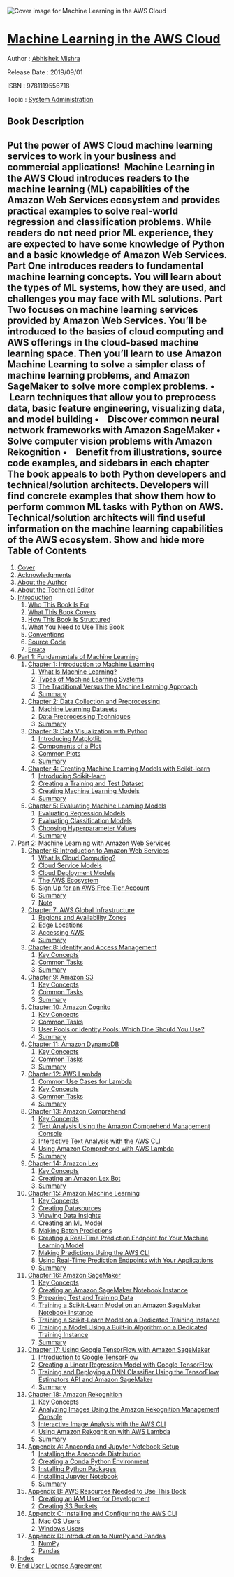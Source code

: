 ![Cover image for Machine Learning in the AWS Cloud](https://imgdetail.ebookreading.net/cover/cover/20200215/EB9781119556718.jpg)

[Machine Learning in the AWS Cloud](https://ebookreading.net/view/book/Machine+Learning+in+the+AWS+Cloud-EB9781119556718_1.html "Machine Learning in the AWS Cloud")
====================================================================================================================

Author : [Abhishek Mishra](https://ebookreading.net/search/author/Abhishek+Mishra)

Release Date : 2019/09/01

ISBN : 9781119556718

Topic : [System Administration](https://ebookreading.net/search/category/system-administration)

Book Description
-----------------

 Put the power of AWS Cloud machine learning services to work in your business and commercial applications! 
Machine Learning in the AWS Cloud introduces readers to the machine learning (ML) capabilities of the Amazon Web Services ecosystem and provides practical examples to solve real-world regression and classification problems. While readers do not need prior ML experience, they are expected to have some knowledge of Python and a basic knowledge of Amazon Web Services.
Part One introduces readers to fundamental machine learning concepts. You will learn about the types of ML systems, how they are used, and challenges you may face with ML solutions. Part Two focuses on machine learning services provided by Amazon Web Services. You’ll be introduced to the basics of cloud computing and AWS offerings in the cloud-based machine learning space. Then you’ll learn to use Amazon Machine Learning to solve a simpler class of machine learning problems, and Amazon SageMaker to solve more complex problems.
•    Learn techniques that allow you to preprocess data, basic feature engineering, visualizing data, and model building
•    Discover common neural network frameworks with Amazon SageMaker
•    Solve computer vision problems with Amazon Rekognition
•    Benefit from illustrations, source code examples, and sidebars in each chapter
The book appeals to both Python developers and technical/solution architects. Developers will find concrete examples that show them how to perform common ML tasks with Python on AWS. Technical/solution architects will find useful information on the machine learning capabilities of the AWS ecosystem.
        Show and hide more                
Table of Contents
-----------------

1. [Cover](https://ebookreading.net/view/book/Machine+Learning+in+the+AWS+Cloud-EB9781119556718_1.html)
1. [Acknowledgments](https://ebookreading.net/view/book/Machine+Learning+in+the+AWS+Cloud-EB9781119556718_6.html)
1. [About the Author](https://ebookreading.net/view/book/Machine+Learning+in+the+AWS+Cloud-EB9781119556718_7.html)
1. [About the Technical Editor](https://ebookreading.net/view/book/Machine+Learning+in+the+AWS+Cloud-EB9781119556718_8.html)
1. [Introduction](https://ebookreading.net/view/book/Machine+Learning+in+the+AWS+Cloud-EB9781119556718_9.html)
    1. [Who This Book Is For](https://ebookreading.net/view/book/Machine+Learning+in+the+AWS+Cloud-EB9781119556718_9.html#head-2-96)
    1. [What This Book Covers](https://ebookreading.net/view/book/Machine+Learning+in+the+AWS+Cloud-EB9781119556718_9.html#head-2-97)
    1. [How This Book Is Structured](https://ebookreading.net/view/book/Machine+Learning+in+the+AWS+Cloud-EB9781119556718_9.html#head-2-98)
    1. [What You Need to Use This Book](https://ebookreading.net/view/book/Machine+Learning+in+the+AWS+Cloud-EB9781119556718_9.html#head-2-99)
    1. [Conventions](https://ebookreading.net/view/book/Machine+Learning+in+the+AWS+Cloud-EB9781119556718_9.html#head-2-100)
    1. [Source Code](https://ebookreading.net/view/book/Machine+Learning+in+the+AWS+Cloud-EB9781119556718_9.html#head-2-101)
    1. [Errata](https://ebookreading.net/view/book/Machine+Learning+in+the+AWS+Cloud-EB9781119556718_9.html#head-2-102)
1. [Part 1: Fundamentals of Machine Learning](https://ebookreading.net/view/book/Machine+Learning+in+the+AWS+Cloud-EB9781119556718_10.html)
    1. [Chapter 1: Introduction to Machine Learning](https://ebookreading.net/view/book/Machine+Learning+in+the+AWS+Cloud-EB9781119556718_11.html)
        1. [What Is Machine Learning?](https://ebookreading.net/view/book/Machine+Learning+in+the+AWS+Cloud-EB9781119556718_11.html#head-2-12)
        1. [Types of Machine Learning Systems](https://ebookreading.net/view/book/Machine+Learning+in+the+AWS+Cloud-EB9781119556718_11.html#head-2-13)
        1. [The Traditional Versus the Machine Learning Approach](https://ebookreading.net/view/book/Machine+Learning+in+the+AWS+Cloud-EB9781119556718_11.html#head-2-14)
        1. [Summary](https://ebookreading.net/view/book/Machine+Learning+in+the+AWS+Cloud-EB9781119556718_11.html#head-2-15)
    1. [Chapter 2: Data Collection and Preprocessing](https://ebookreading.net/view/book/Machine+Learning+in+the+AWS+Cloud-EB9781119556718_12.html)
        1. [Machine Learning Datasets](https://ebookreading.net/view/book/Machine+Learning+in+the+AWS+Cloud-EB9781119556718_12.html#head-2-16)
        1. [Data Preprocessing Techniques](https://ebookreading.net/view/book/Machine+Learning+in+the+AWS+Cloud-EB9781119556718_12.html#head-2-17)
        1. [Summary](https://ebookreading.net/view/book/Machine+Learning+in+the+AWS+Cloud-EB9781119556718_12.html#head-2-15)
    1. [Chapter 3: Data Visualization with Python](https://ebookreading.net/view/book/Machine+Learning+in+the+AWS+Cloud-EB9781119556718_13.html)
        1. [Introducing Matplotlib](https://ebookreading.net/view/book/Machine+Learning+in+the+AWS+Cloud-EB9781119556718_13.html#head-2-18)
        1. [Components of a Plot](https://ebookreading.net/view/book/Machine+Learning+in+the+AWS+Cloud-EB9781119556718_13.html#head-2-20)
        1. [Common Plots](https://ebookreading.net/view/book/Machine+Learning+in+the+AWS+Cloud-EB9781119556718_13.html#head-2-21)
        1. [Summary](https://ebookreading.net/view/book/Machine+Learning+in+the+AWS+Cloud-EB9781119556718_13.html#head-2-22)
    1. [Chapter 4: Creating Machine Learning Models with Scikit-learn](https://ebookreading.net/view/book/Machine+Learning+in+the+AWS+Cloud-EB9781119556718_14.html)
        1. [Introducing Scikit-learn](https://ebookreading.net/view/book/Machine+Learning+in+the+AWS+Cloud-EB9781119556718_14.html#head-2-23)
        1. [Creating a Training and Test Dataset](https://ebookreading.net/view/book/Machine+Learning+in+the+AWS+Cloud-EB9781119556718_14.html#head-2-24)
        1. [Creating Machine Learning Models](https://ebookreading.net/view/book/Machine+Learning+in+the+AWS+Cloud-EB9781119556718_14.html#head-2-25)
        1. [Summary](https://ebookreading.net/view/book/Machine+Learning+in+the+AWS+Cloud-EB9781119556718_14.html#head-2-26)
    1. [Chapter 5: Evaluating Machine Learning Models](https://ebookreading.net/view/book/Machine+Learning+in+the+AWS+Cloud-EB9781119556718_15.html)
        1. [Evaluating Regression Models](https://ebookreading.net/view/book/Machine+Learning+in+the+AWS+Cloud-EB9781119556718_15.html#head-2-27)
        1. [Evaluating Classification Models](https://ebookreading.net/view/book/Machine+Learning+in+the+AWS+Cloud-EB9781119556718_15.html#head-2-28)
        1. [Choosing Hyperparameter Values](https://ebookreading.net/view/book/Machine+Learning+in+the+AWS+Cloud-EB9781119556718_15.html#head-2-29)
        1. [Summary](https://ebookreading.net/view/book/Machine+Learning+in+the+AWS+Cloud-EB9781119556718_15.html#head-2-30)
1. [Part 2: Machine Learning with Amazon Web Services](https://ebookreading.net/view/book/Machine+Learning+in+the+AWS+Cloud-EB9781119556718_16.html)
    1. [Chapter 6: Introduction to Amazon Web Services](https://ebookreading.net/view/book/Machine+Learning+in+the+AWS+Cloud-EB9781119556718_17.html)
        1. [What Is Cloud Computing?](https://ebookreading.net/view/book/Machine+Learning+in+the+AWS+Cloud-EB9781119556718_17.html#head-2-31)
        1. [Cloud Service Models](https://ebookreading.net/view/book/Machine+Learning+in+the+AWS+Cloud-EB9781119556718_17.html#head-2-32)
        1. [Cloud Deployment Models](https://ebookreading.net/view/book/Machine+Learning+in+the+AWS+Cloud-EB9781119556718_17.html#head-2-33)
        1. [The AWS Ecosystem](https://ebookreading.net/view/book/Machine+Learning+in+the+AWS+Cloud-EB9781119556718_17.html#head-2-34)
        1. [Sign Up for an AWS Free-Tier Account](https://ebookreading.net/view/book/Machine+Learning+in+the+AWS+Cloud-EB9781119556718_17.html#head-2-35)
        1. [Summary](https://ebookreading.net/view/book/Machine+Learning+in+the+AWS+Cloud-EB9781119556718_17.html#head-2-36)
        1. [Note](https://ebookreading.net/view/book/Machine+Learning+in+the+AWS+Cloud-EB9781119556718_17.html#head-2-37)
    1. [Chapter 7: AWS Global Infrastructure](https://ebookreading.net/view/book/Machine+Learning+in+the+AWS+Cloud-EB9781119556718_18.html)
        1. [Regions and Availability Zones](https://ebookreading.net/view/book/Machine+Learning+in+the+AWS+Cloud-EB9781119556718_18.html#head-2-38)
        1. [Edge Locations](https://ebookreading.net/view/book/Machine+Learning+in+the+AWS+Cloud-EB9781119556718_18.html#head-2-39)
        1. [Accessing AWS](https://ebookreading.net/view/book/Machine+Learning+in+the+AWS+Cloud-EB9781119556718_18.html#head-2-40)
        1. [Summary](https://ebookreading.net/view/book/Machine+Learning+in+the+AWS+Cloud-EB9781119556718_18.html#head-2-41)
    1. [Chapter 8: Identity and Access Management](https://ebookreading.net/view/book/Machine+Learning+in+the+AWS+Cloud-EB9781119556718_19.html)
        1. [Key Concepts](https://ebookreading.net/view/book/Machine+Learning+in+the+AWS+Cloud-EB9781119556718_19.html#head-2-42)
        1. [Common Tasks](https://ebookreading.net/view/book/Machine+Learning+in+the+AWS+Cloud-EB9781119556718_19.html#head-2-43)
        1. [Summary](https://ebookreading.net/view/book/Machine+Learning+in+the+AWS+Cloud-EB9781119556718_19.html#head-2-44)
    1. [Chapter 9: Amazon S3](https://ebookreading.net/view/book/Machine+Learning+in+the+AWS+Cloud-EB9781119556718_20.html)
        1. [Key Concepts](https://ebookreading.net/view/book/Machine+Learning+in+the+AWS+Cloud-EB9781119556718_20.html#head-2-45)
        1. [Common Tasks](https://ebookreading.net/view/book/Machine+Learning+in+the+AWS+Cloud-EB9781119556718_20.html#head-2-46)
        1. [Summary](https://ebookreading.net/view/book/Machine+Learning+in+the+AWS+Cloud-EB9781119556718_20.html#head-2-47)
    1. [Chapter 10: Amazon Cognito](https://ebookreading.net/view/book/Machine+Learning+in+the+AWS+Cloud-EB9781119556718_21.html)
        1. [Key Concepts](https://ebookreading.net/view/book/Machine+Learning+in+the+AWS+Cloud-EB9781119556718_21.html#head-2-48)
        1. [Common Tasks](https://ebookreading.net/view/book/Machine+Learning+in+the+AWS+Cloud-EB9781119556718_21.html#head-2-49)
        1. [User Pools or Identity Pools: Which One Should You Use?](https://ebookreading.net/view/book/Machine+Learning+in+the+AWS+Cloud-EB9781119556718_21.html#head-2-50)
        1. [Summary](https://ebookreading.net/view/book/Machine+Learning+in+the+AWS+Cloud-EB9781119556718_21.html#head-2-51)
    1. [Chapter 11: Amazon DynamoDB](https://ebookreading.net/view/book/Machine+Learning+in+the+AWS+Cloud-EB9781119556718_22.html)
        1. [Key Concepts](https://ebookreading.net/view/book/Machine+Learning+in+the+AWS+Cloud-EB9781119556718_22.html#head-2-52)
        1. [Common Tasks](https://ebookreading.net/view/book/Machine+Learning+in+the+AWS+Cloud-EB9781119556718_22.html#head-2-53)
        1. [Summary](https://ebookreading.net/view/book/Machine+Learning+in+the+AWS+Cloud-EB9781119556718_22.html#head-2-54)
    1. [Chapter 12: AWS Lambda](https://ebookreading.net/view/book/Machine+Learning+in+the+AWS+Cloud-EB9781119556718_23.html)
        1. [Common Use Cases for Lambda](https://ebookreading.net/view/book/Machine+Learning+in+the+AWS+Cloud-EB9781119556718_23.html#head-2-55)
        1. [Key Concepts](https://ebookreading.net/view/book/Machine+Learning+in+the+AWS+Cloud-EB9781119556718_23.html#head-2-56)
        1. [Common Tasks](https://ebookreading.net/view/book/Machine+Learning+in+the+AWS+Cloud-EB9781119556718_23.html#head-2-57)
        1. [Summary](https://ebookreading.net/view/book/Machine+Learning+in+the+AWS+Cloud-EB9781119556718_23.html#head-2-58)
    1. [Chapter 13: Amazon Comprehend](https://ebookreading.net/view/book/Machine+Learning+in+the+AWS+Cloud-EB9781119556718_24.html)
        1. [Key Concepts](https://ebookreading.net/view/book/Machine+Learning+in+the+AWS+Cloud-EB9781119556718_24.html#head-2-59)
        1. [Text Analysis Using the Amazon Comprehend Management Console](https://ebookreading.net/view/book/Machine+Learning+in+the+AWS+Cloud-EB9781119556718_24.html#head-2-60)
        1. [Interactive Text Analysis with the AWS CLI](https://ebookreading.net/view/book/Machine+Learning+in+the+AWS+Cloud-EB9781119556718_24.html#head-2-61)
        1. [Using Amazon Comprehend with AWS Lambda](https://ebookreading.net/view/book/Machine+Learning+in+the+AWS+Cloud-EB9781119556718_24.html#head-2-62)
        1. [Summary](https://ebookreading.net/view/book/Machine+Learning+in+the+AWS+Cloud-EB9781119556718_24.html#head-2-64)
    1. [Chapter 14: Amazon Lex](https://ebookreading.net/view/book/Machine+Learning+in+the+AWS+Cloud-EB9781119556718_25.html)
        1. [Key Concepts](https://ebookreading.net/view/book/Machine+Learning+in+the+AWS+Cloud-EB9781119556718_25.html#head-2-65)
        1. [Creating an Amazon Lex Bot](https://ebookreading.net/view/book/Machine+Learning+in+the+AWS+Cloud-EB9781119556718_25.html#head-2-66)
        1. [Summary](https://ebookreading.net/view/book/Machine+Learning+in+the+AWS+Cloud-EB9781119556718_25.html#head-2-69)
    1. [Chapter 15: Amazon Machine Learning](https://ebookreading.net/view/book/Machine+Learning+in+the+AWS+Cloud-EB9781119556718_26.html)
        1. [Key Concepts](https://ebookreading.net/view/book/Machine+Learning+in+the+AWS+Cloud-EB9781119556718_26.html#head-2-70)
        1. [Creating Datasources](https://ebookreading.net/view/book/Machine+Learning+in+the+AWS+Cloud-EB9781119556718_26.html#head-2-71)
        1. [Viewing Data Insights](https://ebookreading.net/view/book/Machine+Learning+in+the+AWS+Cloud-EB9781119556718_26.html#head-2-72)
        1. [Creating an ML Model](https://ebookreading.net/view/book/Machine+Learning+in+the+AWS+Cloud-EB9781119556718_26.html#head-2-73)
        1. [Making Batch Predictions](https://ebookreading.net/view/book/Machine+Learning+in+the+AWS+Cloud-EB9781119556718_26.html#head-2-74)
        1. [Creating a Real-Time Prediction Endpoint for Your Machine Learning Model](https://ebookreading.net/view/book/Machine+Learning+in+the+AWS+Cloud-EB9781119556718_26.html#head-2-75)
        1. [Making Predictions Using the AWS CLI](https://ebookreading.net/view/book/Machine+Learning+in+the+AWS+Cloud-EB9781119556718_26.html#head-2-76)
        1. [Using Real-Time Prediction Endpoints with Your Applications](https://ebookreading.net/view/book/Machine+Learning+in+the+AWS+Cloud-EB9781119556718_26.html#head-2-77)
        1. [Summary](https://ebookreading.net/view/book/Machine+Learning+in+the+AWS+Cloud-EB9781119556718_26.html#head-2-78)
    1. [Chapter 16: Amazon SageMaker](https://ebookreading.net/view/book/Machine+Learning+in+the+AWS+Cloud-EB9781119556718_27.html)
        1. [Key Concepts](https://ebookreading.net/view/book/Machine+Learning+in+the+AWS+Cloud-EB9781119556718_27.html#head-2-79)
        1. [Creating an Amazon SageMaker Notebook Instance](https://ebookreading.net/view/book/Machine+Learning+in+the+AWS+Cloud-EB9781119556718_27.html#head-2-80)
        1. [Preparing Test and Training Data](https://ebookreading.net/view/book/Machine+Learning+in+the+AWS+Cloud-EB9781119556718_27.html#head-2-81)
        1. [Training a Scikit-Learn Model on an Amazon SageMaker Notebook Instance](https://ebookreading.net/view/book/Machine+Learning+in+the+AWS+Cloud-EB9781119556718_27.html#head-2-82)
        1. [Training a Scikit-Learn Model on a Dedicated Training Instance](https://ebookreading.net/view/book/Machine+Learning+in+the+AWS+Cloud-EB9781119556718_27.html#head-2-83)
        1. [Training a Model Using a Built-in Algorithm on a Dedicated Training Instance](https://ebookreading.net/view/book/Machine+Learning+in+the+AWS+Cloud-EB9781119556718_27.html#head-2-84)
        1. [Summary](https://ebookreading.net/view/book/Machine+Learning+in+the+AWS+Cloud-EB9781119556718_27.html#head-2-85)
    1. [Chapter 17: Using Google TensorFlow with Amazon SageMaker](https://ebookreading.net/view/book/Machine+Learning+in+the+AWS+Cloud-EB9781119556718_28.html)
        1. [Introduction to Google TensorFlow](https://ebookreading.net/view/book/Machine+Learning+in+the+AWS+Cloud-EB9781119556718_28.html#head-2-86)
        1. [Creating a Linear Regression Model with Google TensorFlow](https://ebookreading.net/view/book/Machine+Learning+in+the+AWS+Cloud-EB9781119556718_28.html#head-2-87)
        1. [Training and Deploying a DNN Classifier Using the TensorFlow Estimators API and Amazon SageMaker](https://ebookreading.net/view/book/Machine+Learning+in+the+AWS+Cloud-EB9781119556718_28.html#head-2-88)
        1. [Summary](https://ebookreading.net/view/book/Machine+Learning+in+the+AWS+Cloud-EB9781119556718_28.html#head-2-89)
    1. [Chapter 18: Amazon Rekognition](https://ebookreading.net/view/book/Machine+Learning+in+the+AWS+Cloud-EB9781119556718_29.html)
        1. [Key Concepts](https://ebookreading.net/view/book/Machine+Learning+in+the+AWS+Cloud-EB9781119556718_29.html#head-2-90)
        1. [Analyzing Images Using the Amazon Rekognition Management Console](https://ebookreading.net/view/book/Machine+Learning+in+the+AWS+Cloud-EB9781119556718_29.html#head-2-91)
        1. [Interactive Image Analysis with the AWS CLI](https://ebookreading.net/view/book/Machine+Learning+in+the+AWS+Cloud-EB9781119556718_29.html#head-2-92)
        1. [Using Amazon Rekognition with AWS Lambda](https://ebookreading.net/view/book/Machine+Learning+in+the+AWS+Cloud-EB9781119556718_29.html#head-2-93)
        1. [Summary](https://ebookreading.net/view/book/Machine+Learning+in+the+AWS+Cloud-EB9781119556718_29.html#head-2-95)
    1. [Appendix A: Anaconda and Jupyter Notebook Setup](https://ebookreading.net/view/book/Machine+Learning+in+the+AWS+Cloud-EB9781119556718_30.html)
        1. [Installing the Anaconda Distribution](https://ebookreading.net/view/book/Machine+Learning+in+the+AWS+Cloud-EB9781119556718_30.html#head-2-1)
        1. [Creating a Conda Python Environment](https://ebookreading.net/view/book/Machine+Learning+in+the+AWS+Cloud-EB9781119556718_30.html#head-2-2)
        1. [Installing Python Packages](https://ebookreading.net/view/book/Machine+Learning+in+the+AWS+Cloud-EB9781119556718_30.html#head-2-3)
        1. [Installing Jupyter Notebook](https://ebookreading.net/view/book/Machine+Learning+in+the+AWS+Cloud-EB9781119556718_30.html#head-2-4)
        1. [Summary](https://ebookreading.net/view/book/Machine+Learning+in+the+AWS+Cloud-EB9781119556718_30.html#head-2-5)
    1. [Appendix B: AWS Resources Needed to Use This Book](https://ebookreading.net/view/book/Machine+Learning+in+the+AWS+Cloud-EB9781119556718_31.html)
        1. [Creating an IAM User for Development](https://ebookreading.net/view/book/Machine+Learning+in+the+AWS+Cloud-EB9781119556718_31.html#head-2-6)
        1. [Creating S3 Buckets](https://ebookreading.net/view/book/Machine+Learning+in+the+AWS+Cloud-EB9781119556718_31.html#head-2-7)
    1. [Appendix C: Installing and Configuring the AWS CLI](https://ebookreading.net/view/book/Machine+Learning+in+the+AWS+Cloud-EB9781119556718_32.html)
        1. [Mac OS Users](https://ebookreading.net/view/book/Machine+Learning+in+the+AWS+Cloud-EB9781119556718_32.html#head-2-8)
        1. [Windows Users](https://ebookreading.net/view/book/Machine+Learning+in+the+AWS+Cloud-EB9781119556718_32.html#head-2-9)
    1. [Appendix D: Introduction to NumPy and Pandas](https://ebookreading.net/view/book/Machine+Learning+in+the+AWS+Cloud-EB9781119556718_33.html)
        1. [NumPy](https://ebookreading.net/view/book/Machine+Learning+in+the+AWS+Cloud-EB9781119556718_33.html#head-2-10)
        1. [Pandas](https://ebookreading.net/view/book/Machine+Learning+in+the+AWS+Cloud-EB9781119556718_33.html#head-2-11)
1. [Index](https://ebookreading.net/view/book/Machine+Learning+in+the+AWS+Cloud-EB9781119556718_34.html)
1. [End User License Agreement](https://ebookreading.net/view/book/Machine+Learning+in+the+AWS+Cloud-EB9781119556718_35.html)
